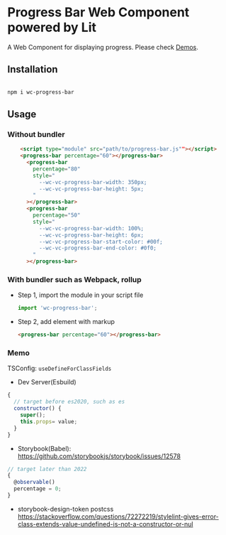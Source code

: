 # Progress Bar Web Component powered by Lit

A Web Component for displaying progress. Please check [Demos](https://hsuehic.github.io/wc-progressbar/).

## Installation

```bash

npm i wc-progress-bar

```

## Usage

### Without bundler

```html
    <script type="module" src="path/to/progress-bar.js""></script>
    <progress-bar percentage="60"></progress-bar>
      <progress-bar
        percentage="80"
        style="
          --wc-vc-progress-bar-width: 350px;
          --wc-vc-progress-bar-height: 5px;
        "
      ></progress-bar>
      <progress-bar
        percentage="50"
        style="
          --wc-vc-progress-bar-width: 100%;
          --wc-vc-progress-bar-height: 6px;
          --wc-vc-progress-bar-start-color: #00f;
          --wc-vc-progress-bar-end-color: #0f0;
        "
      ></progress-bar>

```

### With bundler such as Webpack, rollup

- Step 1, import the module in your script file

  ```js
  import 'wc-progress-bar';
  ```

- Step 2, add element with markup

  ```html
  <progress-bar percentage="60"></progress-bar>
  ```

### Memo

TSConfig: `useDefineForClassFields`

- Dev Server(Esbuild)

```js
{
  // target before es2020, such as es
  constructor() {
    super();
    this.props= value;
  }
}

```

- Storybook(Babel): https://github.com/storybookjs/storybook/issues/12578

```js
// target later than 2022
{
  @observable()
  percentage = 0;
}
```

- storybook-design-token postcss
  https://stackoverflow.com/questions/72272219/stylelint-gives-error-class-extends-value-undefined-is-not-a-constructor-or-nul
